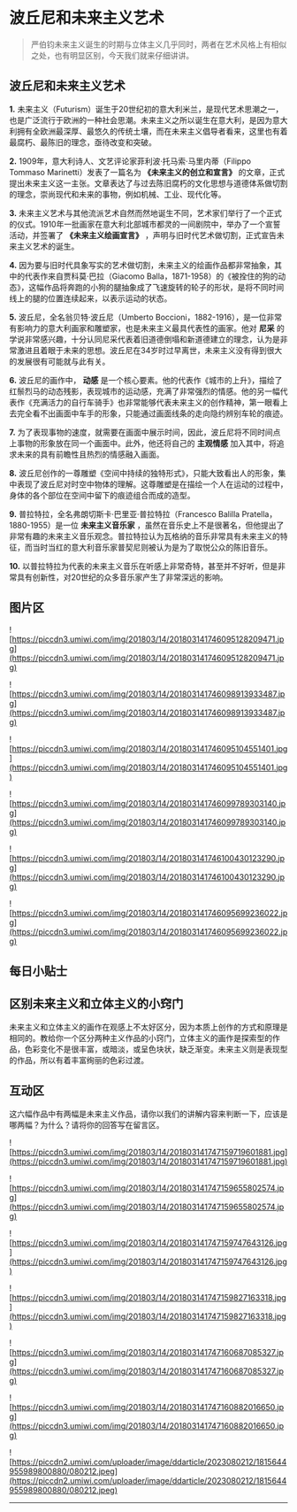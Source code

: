 # 波丘尼和未来主义艺术

> 严伯钧未来主义诞生的时期与立体主义几乎同时，两者在艺术风格上有相似之处，也有明显区别，今天我们就来仔细讲讲。

## 波丘尼和未来主义艺术

 **1.** 未来主义（Futurism）诞生于20世纪初的意大利米兰，是现代艺术思潮之一，也是广泛流行于欧洲的一种社会思潮。未来主义之所以诞生在意大利，是因为意大利拥有全欧洲最深厚、最悠久的传统土壤，而在未来主义倡导者看来，这里也有着最腐朽、最陈旧的理念，亟待改变和突破。

 **2.** 1909年，意大利诗人、文艺评论家菲利波·托马索·马里内蒂（Filippo Tommaso Marinetti）发表了一篇名为 **《未来主义的创立和宣言》** 的文章，正式提出未来主义这一主张。文章表达了与过去陈旧腐朽的文化思想与道德体系做切割的理念，崇尚现代和未来的事物，例如机械、工业、现代化等。

 **3.** 未来主义艺术与其他流派艺术自然而然地诞生不同，艺术家们举行了一个正式的仪式。1910年一批画家在意大利北部城市都灵的一间剧院中，举办了一个宣誓活动，并签署了 **《未来主义绘画宣言》** ，声明与旧时代艺术做切割，正式宣告未来主义艺术的诞生。

 **4.** 因为要与旧时代具象写实的艺术做切割，未来主义的绘画作品都非常抽象，其中的代表作来自贾科莫·巴拉（Giacomo Balla，1871-1958）的《被拴住的狗的动态》，这幅作品将奔跑的小狗的腿抽象成了飞速旋转的轮子的形状，是将不同时间线上的腿的位置连续起来，以表示运动的状态。

 **5.** 波丘尼，全名翁贝特·波丘尼（Umberto Boccioni，1882-1916），是一位非常有影响力的意大利画家和雕塑家，也是未来主义最具代表性的画家。他对 **尼采** 的学说非常感兴趣，十分认同尼采代表着旧道德倒塌和新道德建立的理念，认为是非常激进且着眼于未来的思想。波丘尼在34岁时过早离世，未来主义没有得到很大的发展很有可能就与此有关。

 **6.** 波丘尼的画作中， **动感** 是一个核心要素。他的代表作《城市的上升》，描绘了红鬃烈马的动态残影，表现城市的运动感，充满了非常强烈的情感。他的另一幅代表作《充满活力的自行车骑手》也非常能够代表未来主义的创作精神，第一眼看上去完全看不出画面中车手的形象，只能通过画面线条的走向隐约辨别车轮的痕迹。

 **7.** 为了表现事物的速度，就需要在画面中展示时间，因此，波丘尼将不同时间点上事物的形象放在同一个画面中。此外，他还将自己的 **主观情感** 加入其中，将追求未来的具有前瞻性且热烈的情感融入画面。

 **8.** 波丘尼创作的一尊雕塑《空间中持续的独特形式》，只能大致看出人的形象，集中表现了波丘尼对时空中物体的理解。这尊雕塑是在描绘一个人在运动的过程中，身体的各个部位在空间中留下的痕迹组合而成的造型。

 **9.** 普拉特拉，全名弗朗切斯卡·巴里亚·普拉特拉（Francesco Balilla Pratella，1880-1955）是一位 **未来主义音乐家** ，虽然在音乐史上不是很著名，但他提出了非常有趣的未来主义音乐观念。普拉特拉认为瓦格纳的音乐非常具有未来主义的特征，而当时当红的意大利音乐家普契尼则被认为是为了取悦公众的陈旧音乐。

 **10.** 以普拉特拉为代表的未来主义音乐在听感上非常奇特，甚至并不好听，但是非常具有创新性，对20世纪的众多音乐家产生了非常深远的影响。

## 图片区

![https://piccdn3.umiwi.com/img/201803/14/201803141746095128209471.jpg](https://piccdn3.umiwi.com/img/201803/14/201803141746095128209471.jpg)

![https://piccdn3.umiwi.com/img/201803/14/201803141746098913933487.jpg](https://piccdn3.umiwi.com/img/201803/14/201803141746098913933487.jpg)

![https://piccdn3.umiwi.com/img/201803/14/201803141746095104551401.jpg](https://piccdn3.umiwi.com/img/201803/14/201803141746095104551401.jpg)

![https://piccdn3.umiwi.com/img/201803/14/201803141746099789303140.jpg](https://piccdn3.umiwi.com/img/201803/14/201803141746099789303140.jpg)

![https://piccdn3.umiwi.com/img/201803/14/201803141746100430123290.jpg](https://piccdn3.umiwi.com/img/201803/14/201803141746100430123290.jpg)

![https://piccdn3.umiwi.com/img/201803/14/201803141746095699236022.jpg](https://piccdn3.umiwi.com/img/201803/14/201803141746095699236022.jpg)

## 每日小贴士

## 区别未来主义和立体主义的小窍门

未来主义和立体主义的画作在观感上不太好区分，因为本质上创作的方式和原理是相同的。教给你一个区分两种主义作品的小窍门，立体主义的画作是探索型的作品，色彩变化不是很丰富，或暗淡，或呈色块状，缺乏渐变。未来主义则是表现型的作品，所以有着丰富绚丽的色彩过渡。

## 互动区

这六幅作品中有两幅是未来主义作品，请你以我们的讲解内容来判断一下，应该是哪两幅？为什么？请将你的回答写在留言区。

![https://piccdn3.umiwi.com/img/201803/14/201803141747159719601881.jpg](https://piccdn3.umiwi.com/img/201803/14/201803141747159719601881.jpg)

![https://piccdn3.umiwi.com/img/201803/14/201803141747159655802574.jpg](https://piccdn3.umiwi.com/img/201803/14/201803141747159655802574.jpg)

![https://piccdn3.umiwi.com/img/201803/14/201803141747159747643126.jpg](https://piccdn3.umiwi.com/img/201803/14/201803141747159747643126.jpg)

![https://piccdn3.umiwi.com/img/201803/14/201803141747159827163318.jpg](https://piccdn3.umiwi.com/img/201803/14/201803141747159827163318.jpg)

![https://piccdn3.umiwi.com/img/201803/14/201803141747160687085327.jpg](https://piccdn3.umiwi.com/img/201803/14/201803141747160687085327.jpg)

![https://piccdn3.umiwi.com/img/201803/14/201803141747160882016650.jpg](https://piccdn3.umiwi.com/img/201803/14/201803141747160882016650.jpg)

![https://piccdn2.umiwi.com/uploader/image/ddarticle/2023080212/1815644955989800880/080212.jpeg](https://piccdn2.umiwi.com/uploader/image/ddarticle/2023080212/1815644955989800880/080212.jpeg)

---
